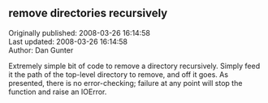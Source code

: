 ## remove directories recursively  
Originally published: 2008-03-26 16:14:58  
Last updated: 2008-03-26 16:14:58  
Author: Dan Gunter  
  
Extremely simple bit of code to remove a directory recursively.
Simply feed it the path of the top-level directory to remove, and off it goes.
As presented, there is no error-checking; failure at any point will stop the function and raise an IOError.
